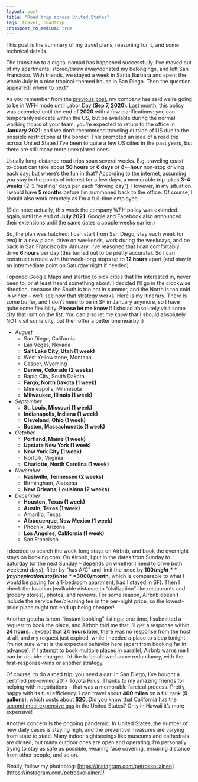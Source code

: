 ```yaml
---
layout: post
title: "Road trip across United States"
tags: travel, roadtrip
crosspost_to_medium: true
---
```


This post is the summary of my travel plans, reasoning for it, and some technical details.

The transition to a digital nomad has happened successfully. I’ve moved out of my apartments, stored/threw away/donated my belongings, and left San Francisco. With friends, we stayed a week in Santa Barbara and spent the whole July in a nice tropical-themed house in San Diego. Then the question appeared: where to next?

As you remember from the [previous post](https://sergey.party/2020/06/14/digital-nomad.html), my company has said we’re going to be in WFH mode until Labor Day (**Sep 7, 2020**). Last month, this policy was extended until the end of **2020** with a few clarifications: you can temporarily relocate within the US, but be available during the normal working hours of your team; you’re expected to return to the office in **January 2021**; and we don’t recommend traveling outside of US due to the possible restrictions at the border. This prompted an idea of a road trip across United States! I’ve been to quite a few US cities in the past years, but there are still many more unexplored ones.

Usually long-distance road trips span several weeks. E.g. traveling coast-to-coast can take about **50 hours** or **6 days** of **8+-hour** non-stop driving each day; but where’s the fun in that? According to the internet, assuming you stay in the points of interest for a few days, a memorable trip takes **3-4 weeks** (2-3 “resting” days per each “driving day”). However, in my situation I would have **5 months** before I’m summoned back to the office. Of course, I should also work remotely as I’m a full-time employee.

(Side note: actually, this week the company WFH policy was extended again, until the end of **July 2021**. Google and Facebook also announced their extensions until the same dates a couple weeks earlier.)

So, the plan was hatched: I can start from San Diego, stay each week (or two) in a new place, drive on weekends, work during the weekdays, and be back in San Francisco by January. I've reasoned that I can comfortably drive **6 hours** per day (this turned out to be pretty accurate). So I can construct a route with the week-long stops up to **12 hours** apart (and stay in an intermediate point on Saturday night if needed).

I opened Google Maps and started to pick cities that I’m interested in, never been to, or at least heard something about. I decided I’ll go in the clockwise direction, because the South is too hot in summer, and the North is too cold in winter – we’ll see how that strategy works. Here is my itinerary. There is some buffer, and I don’t need to be in SF in January anymore, so I have quite some flexibility. **Please let me know** if I should absolutely visit some city that isn’t on the list. You can also let me know that I should absolutely NOT visit some city, but then offer a better one nearby :)

- *August*
  - San Diego, California
  - Las Vegas, Nevada
  - **Salt Lake City, Utah (1 week)**
  - West Yellowstone, Montana
  - Casper, Wyoming
  - **Denver, Colorado (2 weeks)**
  - Rapid City, South Dakota
  - **Fargo, North Dakota (1 week)**
  - Minneapolis, Minnesota
  - **Milwaukee, Illinois (1 week)**
- *September*
  - **St. Louis, Missouri (1 week)**
  - **Indianapolis, Indiana (1 week)**
  - **Cleveland, Ohio (1 week)**
  - **Boston, Massachusetts (1 week)**
- *October*
  - **Portland, Maine (1 week)**
  - **Upstate New York (1 week)**
  - **New York City (1 week)**
  - Norfolk, Virginia
  - **Charlotte, North Carolina (1 week)**
- *November*
  - **Nashville, Tennessee (2 weeks)**
  - Birmingham, Alabama
  - **New Orleans, Louisiana (2 weeks)**
- *December*
  - **Houston, Texas (1 week)**
  - **Austin, Texas (1 week)**
  - Amarillo, Texas
  - **Albuquerque, New Mexico (1 week)**
  - Phoenix, Arizona
  - **Los Angeles, California (1 week)**
  - San Francisco

I decided to search the week-long stays on Airbnb, and book the overnight stays on booking.com. On Airbnb, I put in the dates from Sunday to Saturday (or the next Sunday – depends on whether I need to drive both weekend days), filter by "has A/C" and limit the price by **$100/night** (my inspiration is to fit into **$3000/month**, which is comparable to what I would be paying for a 1-bedroom apartment, had I stayed in SF). Then I check the location (walkable distance to “civilization” like restaurants and grocery stores), photos, and reviews. For some reason, Airbnb doesn’t include the service fee/cleaning fee in the per-night price, so the lowest-price place might not end up being cheaper!

Another gotcha is non-“instant booking” listings: one time, I submitted a request to book the place, and Airbnb told me that I’ll get a response within **24 hours**… except that **24 hours** later, there was no response from the host at all, and my request just expired, while I needed a place to sleep tonight. I’m not sure what is the expected behavior here (apart from booking far in advance): if I attempt to book multiple places in parallel, Airbnb warns me I can be double-charged. I’d like to be allowed some redundancy, with the first-response-wins or another strategy.

Of course, to do a road trip, you need a car. In San Diego, I’ve bought a certified pre-owned 2017 Toyota Prius. Thanks to my amazing friends for helping with negotiations – that was a memorable farcical process. Pretty happy with its fuel efficiency: I can travel about **400 miles** on a full tank (**9 gallons**), which costs about **$20**. Did you know that California has [the second most expensive gas](https://gasprices.aaa.com/) in the United States? Only in Hawaii it’s more expensive!

Another concern is the ongoing pandemic. In United States, the number of new daily cases is staying high, and the preventive measures are varying from state to state. Many indoor sightseeings like museums and cathedrals are closed, but many outdoor ones are open and operating. I’m personally trying to stay as safe as possible, wearing face covering, ensuring distance from other people, and so on.

Finally, follow my photoblog: [https://instagram.com/petroskoilainen](https://instagram.com/petroskoilainen)!
